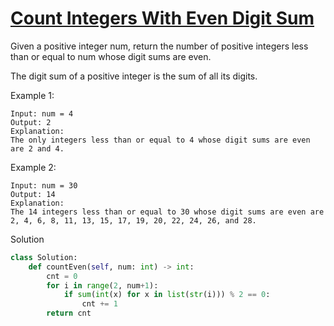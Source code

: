 # [Count Integers With Even Digit Sum](https://leetcode.com/problems/count-integers-with-even-digit-sum/)

Given a positive integer num, return the number of positive integers less than or equal to num whose digit sums are even.

The digit sum of a positive integer is the sum of all its digits.

Example 1:
```
Input: num = 4
Output: 2
Explanation:
The only integers less than or equal to 4 whose digit sums are even are 2 and 4.
```
Example 2:
```
Input: num = 30
Output: 14
Explanation:
The 14 integers less than or equal to 30 whose digit sums are even are
2, 4, 6, 8, 11, 13, 15, 17, 19, 20, 22, 24, 26, and 28.
```
Solution
```python
class Solution:
    def countEven(self, num: int) -> int:
        cnt = 0
        for i in range(2, num+1):
            if sum(int(x) for x in list(str(i))) % 2 == 0:
                cnt += 1
        return cnt
```